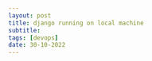 ```yaml
---
layout: post
title: django running on local machine
subtitle: 
tags: [devops]
date: 30-10-2022 
---
```

